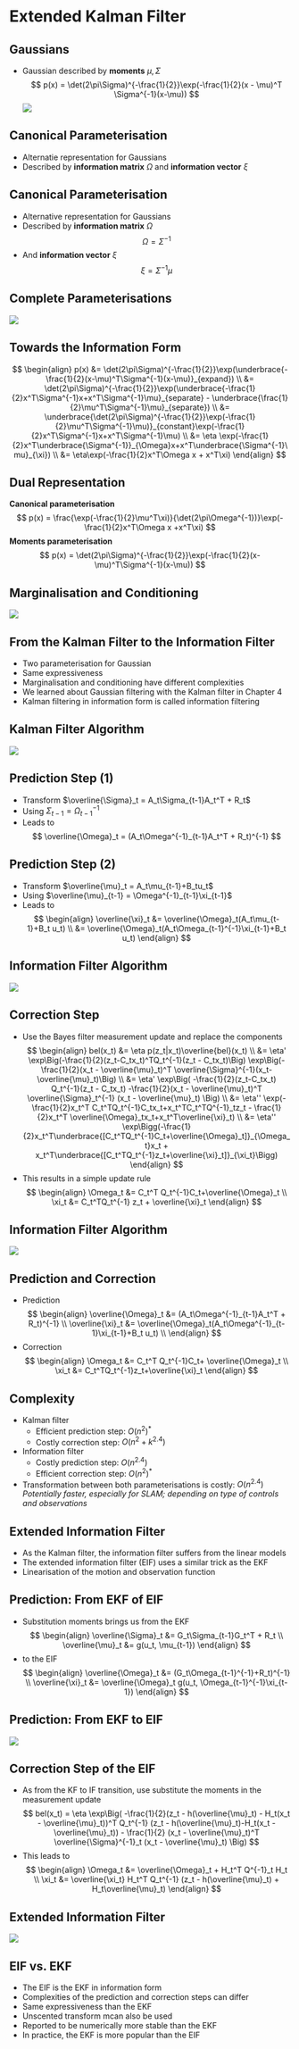 # Extended Kalman Filter
## Gaussians
- Gaussian described by **moments** $\mu,\Sigma$ 
$$
p(x) = \det(2\pi\Sigma)^{-\frac{1}{2}}\exp(-\frac{1}{2}(x - \mu)^T \Sigma^{-1}(x-\mu))
$$
![](Images/gaussians-eif.png)

## Canonical Parameterisation
- Alternatie representation for Gaussians
- Described by **information matrix** $\Omega$ and **information vector** $\xi$ 

## Canonical Parameterisation
- Alternative representation for Gaussians
- Described by **information matrix** $\Omega$
$$
\Omega = \Sigma^{-1}
$$
- And **information vector** $\xi$
$$
\xi = \Sigma^{-1}\mu
$$

## Complete Parameterisations
![](Images/complete_parameterisations.png)

## Towards the Information Form
$$
\begin{align}
	p(x) &= \det(2\pi\Sigma)^{-\frac{1}{2}}\exp(\underbrace{-\frac{1}{2}(x-\mu)^T\Sigma^{-1}(x-\mu)}_{expand}) \\
	&= \det(2\pi\Sigma)^{-\frac{1}{2}}\exp(\underbrace{-\frac{1}{2}x^T\Sigma^{-1}x+x^T\Sigma^{-1}\mu}_{separate} - \underbrace{\frac{1}{2}\mu^T\Sigma^{-1}\mu}_{separate}) \\
	&= \underbrace{\det(2\pi\Sigma)^{-\frac{1}{2}}\exp(-\frac{1}{2}\mu^T\Sigma^{-1}\mu)}_{constant}\exp(-\frac{1}{2}x^T\Sigma^{-1}x+x^T\Sigma^{-1}\mu) \\
	&= \eta \exp(-\frac{1}{2}x^T\underbrace{\Sigma^{-1}}_{\Omega}x+x^T\underbrace{\Sigma^{-1}\mu}_{\xi}) \\
	&= \eta\exp(-\frac{1}{2}x^T\Omega x + x^T\xi)	
\end{align}
$$

## Dual Representation
**Canonical parameterisation**
$$
p(x) = \frac{\exp(-\frac{1}{2}\mu^T\xi)}{\det(2\pi\Omega^{-1})}\exp(-\frac{1}{2}x^T\Omega x +x^T\xi)
$$
**Moments parameterisation**
$$
p(x) = \det(2\pi\Sigma)^{-\frac{1}{2}}\exp(-\frac{1}{2}(x-\mu)^T\Sigma^{-1}(x-\mu))
$$

## Marginalisation and Conditioning
![](Images/marginalisation_and_conditioning.png)

## From the Kalman Filter to the Information Filter
- Two parameterisation for  Gaussian
- Same expressiveness
- Marginalisation and conditioning have different complexities
- We learned about Gaussian filtering with the Kalman filter in Chapter 4
- Kalman filtering in information form is called information filtering

## Kalman Filter Algorithm
![](Images/kalman_filter_eif.png)

## Prediction Step (1)
- Transform $\overline{\Sigma}_t = A_t\Sigma_{t-1}A_t^T + R_t$ 
- Using $\Sigma_{t-1}=\Omega^{-1}_{t-1}$
- Leads to
$$
\overline{\Omega}_t = (A_t\Omega^{-1}_{t-1}A_t^T + R_t)^{-1}
$$

## Prediction Step (2)
- Transform $\overline{\mu}_t = A_t\mu_{t-1}+B_tu_t$
- Using $\overline{\mu}_{t-1} = \Omega^{-1}_{t-1}\xi_{t-1}$
- Leads to
$$
\begin{align}
	\overline{\xi}_t &= \overline{\Omega}_t(A_t\mu_{t-1}+B_t u_t) \\
	&= \overline{\Omega}_t(A_t\Omega_{t-1}^{-1}\xi_{t-1}+B_t u_t)
\end{align}
$$

## Information Filter Algorithm
![](Images/information_filter_algorithm.png)

## Correction Step
- Use the Bayes filter measurement update and replace the components
$$
\begin{align}
	bel(x_t) &= \eta p(z_t|x_t)\overline{bel}(x_t) \\
	&= \eta' \exp\Big(-\frac{1}{2}(z_t-C_tx_t)^TQ_t^{-1}(z_t - C_tx_t)\Big) \exp\Big(-\frac{1}{2}(x_t - \overline{\mu}_t)^T \overline{\Sigma}^{-1}(x_t-\overline{\mu}_t)\Big) \\
	&= \eta' \exp\Big( -\frac{1}{2}(z_t-C_tx_t) Q_t^{-1}(z_t - C_tx_t) -\frac{1}{2}(x_t - \overline{\mu}_t)^T \overline{\Sigma}_t^{-1} (x_t - \overline{\mu}_t) \Big) \\
	&= \eta'' \exp(-\frac{1}{2}x_t^T C_t^TQ_t^{-1}C_tx_t+x_t^TC_t^TQ^{-1}_tz_t - \frac{1}{2}x_t^T \overline{\Omega}_tx_t+x_t^T\overline{\xi}_t) \\
	&= \eta'' \exp\Bigg(-\frac{1}{2}x_t^T\underbrace{[C_t^TQ_t^{-1}C_t+\overline{\Omega}_t]}_{\Omega_t}x_t + x_t^T\underbrace{[C_t^TQ_t^{-1}z_t+\overline{\xi}_t]}_{\xi_t}\Bigg)
\end{align}
$$
- This results in a simple update rule
$$
\begin{align}
\Omega_t &= C_t^T Q_t^{-1}C_t+\overline{\Omega}_t \\
\xi_t &= C_t^TQ_t^{-1} z_t + \overline{\xi}_t
\end{align}
$$

## Information Filter Algorithm
![](Images/information_filter_algorithm2.png)

## Prediction and Correction
- Prediction
$$
\begin{align}
\overline{\Omega}_t &= (A_t\Omega^{-1}_{t-1}A_t^T + R_t)^{-1} \\
\overline{\xi}_t &= \overline{\Omega}_t(A_t\Omega^{-1}_{t-1}\xi_{t-1}+B_t u_t) \\
\end{align}
$$
- Correction
$$
\begin{align}
	\Omega_t &= C_t^T Q_t^{-1}C_t+ \overline{\Omega}_t \\
	\xi_t &= C_t^TQ_t^{-1}z_t+\overline{\xi}_t
\end{align}
$$

## Complexity
- Kalman filter
	- Efficient prediction step: $O(n^2)^*$
	- Costly correction step: $O(n^2 + k^{2.4})$
- Information filter
	- Costly prediction step: $O(n^{2.4})$
	- Efficient correction step: $O(n^2)^*$
- Transformation between both parameterisations is costly: $O(n^{2.4})$
_Potentially faster, especially for SLAM; depending on type of controls and observations_

## Extended Information Filter
- As the Kalman filter, the information filter suffers from the linear models
- The extended information filter (EIF) uses a similar trick as the EKF
- Linearisation of the motion and observation function

## Prediction: From EKF of EIF
- Substitution moments brings us from the EKF
$$
\begin{align}
	\overline{\Sigma}_t &= G_t\Sigma_{t-1}G_t^T + R_t \\
	\overline{\mu}_t &= g(u_t, \mu_{t-1})
\end{align}
$$
- to the EIF
$$
\begin{align}
\overline{\Omega}_t &= (G_t\Omega_{t-1}^{-1}+R_t)^{-1} \\
\overline{\xi}_t &= \overline{\Omega}_t g(u_t, \Omega_{t-1}^{-1}\xi_{t-1})
\end{align}
$$

## Prediction: From EKF to EIF
![](Images/prediction_from_ekf_to_eif.png)

## Correction Step of the EIF
- As from the KF to IF transition, use substitute the moments in the measurement update
$$
bel(x_t) = \eta \exp\Big( -\frac{1}{2}(z_t - h(\overline{\mu}_t) - H_t(x_t - \overline{\mu}_t))^T Q_t^{-1} (z_t - h(\overline{\mu}_t)-H_t(x_t - \overline{\mu}_t)) - \frac{1}{2} (x_t - \overline{\mu}_t)^T \overline{\Sigma}^{-1}_t (x_t - \overline{\mu}_t) \Big)
$$
- This leads to 
$$
\begin{align}
\Omega_t &= \overline{\Omega}_t + H_t^T Q^{-1}_t H_t \\
\xi_t &= \overline{\xi_t} H_t^T Q_t^{-1} (z_t - h(\overline{\mu}_t) + H_t\overline{\mu}_t)
\end{align}
$$

## Extended Information Filter
![](Images/extended_information_filter.png)

## EIF vs. EKF
- The EIF is the EKF in information form
- Complexities of the prediction and correction steps can differ 
- Same expressiveness than the EKF
- Unscented transform mcan also be used
- Reported to be numerically more stable than the EKF
- In practice, the EKF is more popular than the EIF
